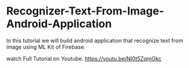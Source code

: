 # Recognizer-Text-From-Image-Android-Application

In this tutorial we will build android application that recognize text from image using ML Kit of Firebase.

watch Full Tutorial on Youtube.
https://youtu.be/NI0t5ZqmOkc
